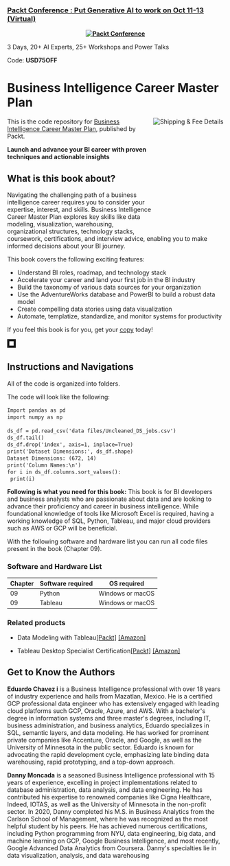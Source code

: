 
### [Packt Conference : Put Generative AI to work on Oct 11-13 (Virtual)](https://packt.link/JGIEY)

<b><p align='center'>[![Packt Conference](https://hub.packtpub.com/wp-content/uploads/2023/08/put-generative-ai-to-work-packt.png)](https://packt.link/JGIEY)</p></b> 
3 Days, 20+ AI Experts, 25+ Workshops and Power Talks 

Code: <b>USD75OFF</b>

# Business Intelligence Career Master Plan

<a href="https://www.amazon.com/Business-Intelligence-Career-Master-Plan/dp/1801077959/ref=sr_1_1?crid=32H73W5XAQ55&keywords=Business+Intelligence+Career+Master+Plan&qid=1693461937&sprefix=business+intelligence+career+master+plan%2Caps%2C465&sr=8-1&utm_source=github&utm_medium=repository&utm_campaign=9781801810135"><img src="https://m.media-amazon.com/images/I/61g0E2LqNQL.jpg" alt="Shipping & Fee Details" height="256px" align="right"></a>

This is the code repository for [Business Intelligence Career Master Plan](https://www.amazon.com/Business-Intelligence-Career-Master-Plan/dp/1801077959/ref=sr_1_1?crid=32H73W5XAQ55&keywords=Business+Intelligence+Career+Master+Plan&qid=1693461937&sprefix=business+intelligence+career+master+plan%2Caps%2C465&sr=8-1&utm_source=github&utm_medium=repository&utm_campaign=9781801810135), published by Packt.

**Launch and advance your BI career with proven techniques and actionable insights**

## What is this book about?
Navigating the challenging path of a business intelligence career requires you to consider your expertise, interest, and skills. Business Intelligence Career Master Plan explores key skills like data modeling, visualization, warehousing, organizational structures, technology stacks, coursework, certifications, and interview advice, enabling you to make informed decisions about your BI journey.

This book covers the following exciting features:

* Understand BI roles, roadmap, and technology stack
* Accelerate your career and land your first job in the BI industry
* Build the taxonomy of various data sources for your organization
* Use the AdventureWorks database and PowerBI to build a robust data model
* Create compelling data stories using data visualization
* Automate, templatize, standardize, and monitor systems for productivity

If you feel this book is for you, get your [copy](https://www.amazon.com/dp/1801077959) today!

<a href="https://www.packtpub.com/?utm_source=github&utm_medium=banner&utm_campaign=GitHubBanner"><img src="https://raw.githubusercontent.com/PacktPublishing/GitHub/master/GitHub.png" 
alt="https://www.packtpub.com/" border="5" /></a>

## Instructions and Navigations
All of the code is organized into folders.

The code will look like the following:
```
Import pandas as pd
import numpy as np

ds_df = pd.read_csv('data files/Uncleaned_DS_jobs.csv')      
ds_df.tail()
ds_df.drop('index', axis=1, inplace=True)
print('Dataset Dimensions:', ds_df.shape)
Dataset Dimensions: (672, 14)
print('Column Names:\n')
for i in ds_df.columns.sort_values():
 print(i)
```

**Following is what you need for this book:**
This book is for BI developers and business analysts who are passionate about data and are looking to advance their proficiency and career in business intelligence. While foundational knowledge of tools like Microsoft Excel is required, having a working knowledge of SQL, Python, Tableau, and major cloud providers such as AWS or GCP will be beneficial.

With the following software and hardware list you can run all code files present in the book (Chapter 09).
### Software and Hardware List
| Chapter | Software required | OS required |
| -------- | ------------------------------------ | ----------------------------------- |
| 09 | Python | Windows or macOS |
| 09 | Tableau | Windows or macOS |


### Related products
* Data Modeling with Tableau[[Packt]](https://www.packtpub.com/product/data-modeling-with-tableau/9781803248028?utm_source=github&utm_medium=repository&utm_campaign=9781803248028) [[Amazon]](https://www.amazon.com/dp/1803248025)

* Tableau Desktop Specialist Certification[[Packt]](https://www.packtpub.com/product/tableau-desktop-specialist-certification/9781801810135?utm_source=github&utm_medium=repository&utm_campaign=9781801810135) [[Amazon]](https://www.amazon.com/dp/1801810133)

## Get to Know the Authors
**Eduardo Chavez i**
is a Business Intelligence professional with over 18 years of industry experience and 
hails from Mazatlan, Mexico. He is a certified GCP professional data engineer who has extensively 
engaged with leading cloud platforms such GCP, Oracle, Azure, and AWS. With a bachelor's degree in 
information systems and three master's degrees, including IT, business administration, and business 
analytics, Eduardo specializes in SQL, semantic layers, and data modeling. He has worked for prominent 
private companies like Accenture, Oracle, and Google, as well as the University of Minnesota in the 
public sector. Eduardo is known for advocating the rapid development cycle, emphasizing late binding 
data warehousing, rapid prototyping, and a top-down approach.

**Danny Moncada**
 is a seasoned Business Intelligence professional with 15 years of experience, excelling 
in project implementations related to database administration, data analysis, and data engineering. 
He has contributed his expertise to renowned companies like Cigna Healthcare, Indeed, IOTAS, as 
well as the University of Minnesota in the non-profit sector. In 2020, Danny completed his M.S. in 
Business Analytics from the Carlson School of Management, where he was recognized as the most 
helpful student by his peers. He has achieved numerous certifications, including Python programming 
from NYU, data engineering, big data, and machine learning on GCP, Google Business Intelligence, 
and most recently, Google Advanced Data Analytics from Coursera. Danny's specialties lie in data 
visualization, analysis, and data warehousing


